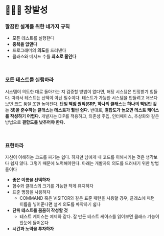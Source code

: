 # 👨🏻‍💻  창발성

### 깔끔한 설계를 위한 네가지 규칙
- 모든 테스트를 실행한다
- **중복을 없앤다**
- 프로그래머의 **의도**를 드러낸다
- 클래스와 메서드 수를 **최소로 줄인다**
<br>

### 모든 테스트를 실행하라
시스템이 의도한 대로 돌아가는 지 검증할 방법이 없다면, 해당 시스템은 인정받기 힘들다. 따라서 테스트는 선택이 아닌 필수이다. 테스트가 가능한 시스템을 만들려고 애쓰다보면 코드 품질 또한 높아진다. **단일 책임 원칙(SRP, 하나의 클래스는 하나의 책임만 갖는 것)을 준수하는 클래스는 테스트가 훨씬 쉽다.** 반대로, **결합도가 높으면 테스트 케이스를 작성하기 어렵다.** 개발자는 DIP를 적용하고, 의존성 주입, 인터페이스, 추상화와 같은 방법으로 **결합도를 낮추어야 한다.**

<br>

### 표현하라
자신이 이해하는 코드를 짜기는 쉽다. 하지만 남에게 내 코드를 이해시키는 것은 생각보다 쉽지 않다. 그렇기 때문에 노력해야한다. 아래는 개발자의 의도를 드러내기 위한 방법들이다
- **좋은 이름을 선택하자**
- 함수와 클래스의 크기를 가능한 작게 유지하자
- 표준 명칭을 사용하자
  - COMMAND 혹은 VISITOR와 같은 표준 패턴을 사용할 경우, 클래스에 패턴 이름을 넣어준다면 설계 의도를 파악하기 쉽다
- **단위 테스트를 꼼꼼히 작성할 것**
  - 테스트 케이스는 예제와 같다. 잘 만든 테스트 케이스를 읽어보면 클래스 기능이 한눈에 들어온다
- **시간과 노력을 투자하자**
<br>


